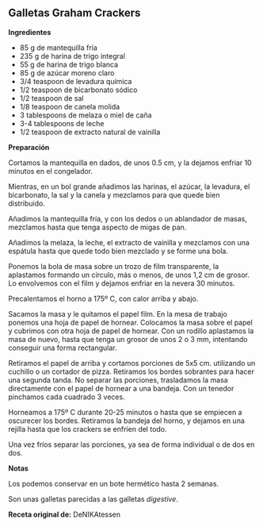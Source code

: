 ## Galletas Graham Crackers

**Ingredientes**

- 85 g de mantequilla fría
- 235 g de harina de trigo integral
- 55 g de harina de trigo blanca
- 85 g de azúcar moreno claro
- 3/4 teaspoon de levadura química
- 1/2 teaspoon de bicarbonato sódico
- 1/2 teaspoon de sal
- 1/8 teaspoon de canela molida
- 3 tablespoons de melaza o miel de caña
- 3-4 tablespoons de leche
- 1/2 teaspoon de extracto natural de vainilla

**Preparación**

Cortamos la mantequilla en dados, de unos 0.5 cm, y la dejamos enfriar 10 minutos en el congelador.

Mientras, en un bol grande añadimos las harinas, el azúcar, la levadura, el bicarbonato, la sal y la canela y mezclamos para que quede bien distribuido.

Añadimos la mantequilla fría, y con los dedos o un ablandador de masas, mezclamos hasta que tenga aspecto de migas de pan.

Añadimos la melaza, la leche, el extracto de vainilla y mezclamos con una espátula hasta que quede todo bien mezclado y se forme una bola.

Ponemos la bola de masa sobre un trozo de film transparente, la aplastamos formando un círculo, más o menos, de unos 1,2 cm de grosor. Lo envolvemos con el film y dejamos enfriar en la nevera 30 minutos.

Precalentamos el horno a 175º C, con calor arriba y abajo.

Sacamos la masa y le quitamos el papel film. En la mesa de trabajo ponemos una hoja de papel de hornear. Colocamos la masa sobre el papel y cubrimos con otra hoja de papel de hornear. Con un rodillo aplastamos la masa de nuevo, hasta que tenga un grosor de unos 2 o 3 mm, intentando conseguir una forma rectangular.

Retiramos el papel de arriba y cortamos porciones de 5x5 cm. utilizando un cuchillo o un cortador de pizza. Retiramos los bordes sobrantes para hacer una segunda tanda. No separar las porciones, trasladamos la masa directamente con el papel de hornear a una bandeja. Con un tenedor pinchamos cada cuadrado 3 veces.

Horneamos a 175º C durante 20-25 minutos o hasta que se empiecen a oscurecer los bordes. Retiramos la bandeja del horno, y dejamos en una rejilla hasta que los crackers se enfríen del todo.

Una vez fríos separar las porciones, ya sea de forma individual o de dos en dos.

**Notas**

Los podemos conservar en un bote hermético hasta 2 semanas.

Son unas galletas parecidas a las galletas *digestive*.

**Receta original de:** DeNIKAtessen